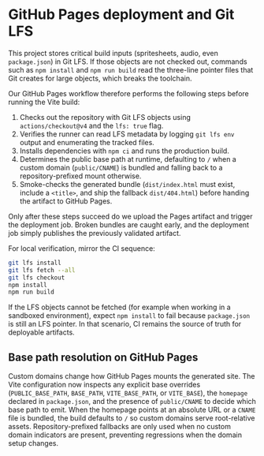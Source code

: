 # GitHub Pages deployment and Git LFS

This project stores critical build inputs (spritesheets, audio, even `package.json`) in Git LFS. If those objects are not checked out, commands such as `npm install` and `npm run build` read the three-line pointer files that Git creates for large objects, which breaks the toolchain.

Our GitHub Pages workflow therefore performs the following steps before running the Vite build:

1. Checks out the repository with Git LFS objects using `actions/checkout@v4` and the `lfs: true` flag.
2. Verifies the runner can read LFS metadata by logging `git lfs env` output and enumerating the tracked files.
3. Installs dependencies with `npm ci` and runs the production build.
4. Determines the public base path at runtime, defaulting to `/` when a custom domain (`public/CNAME`) is bundled and falling back to a repository-prefixed mount otherwise.
5. Smoke-checks the generated bundle (`dist/index.html` must exist, include a `<title>`, and ship the fallback `dist/404.html`) before handing the artifact to GitHub Pages.

Only after these steps succeed do we upload the Pages artifact and trigger the deployment job. Broken bundles are caught early, and the deployment job simply publishes the previously validated artifact.

For local verification, mirror the CI sequence:

```bash
git lfs install
git lfs fetch --all
git lfs checkout
npm install
npm run build
```

If the LFS objects cannot be fetched (for example when working in a sandboxed environment), expect `npm install` to fail because `package.json` is still an LFS pointer. In that scenario, CI remains the source of truth for deployable artifacts.

## Base path resolution on GitHub Pages

Custom domains change how GitHub Pages mounts the generated site. The Vite configuration now inspects any explicit base overrides (`PUBLIC_BASE_PATH`, `BASE_PATH`, `VITE_BASE_PATH`, or `VITE_BASE`), the `homepage` declared in `package.json`, and the presence of `public/CNAME` to decide which base path to emit. When the homepage points at an absolute URL or a `CNAME` file is bundled, the build defaults to `/` so custom domains serve root-relative assets. Repository-prefixed fallbacks are only used when no custom domain indicators are present, preventing regressions when the domain setup changes.
